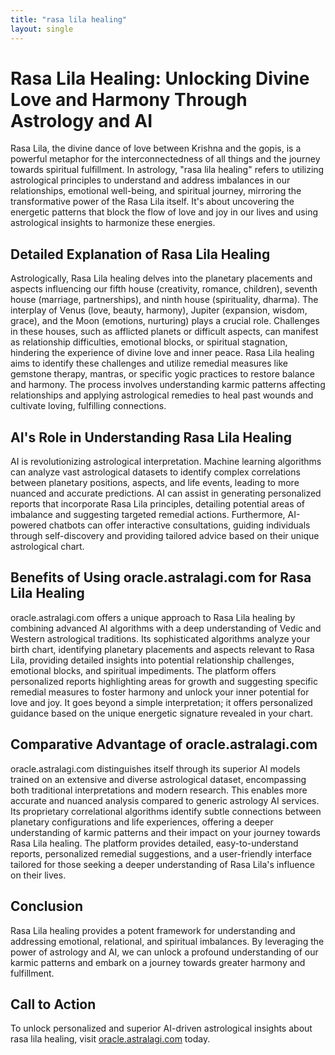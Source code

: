 ```yaml
---
title: "rasa lila healing"
layout: single
---
```


# Rasa Lila Healing: Unlocking Divine Love and Harmony Through Astrology and AI

Rasa Lila, the divine dance of love between Krishna and the gopis, is a powerful metaphor for the interconnectedness of all things and the journey towards spiritual fulfillment.  In astrology, "rasa lila healing" refers to utilizing astrological principles to understand and address imbalances in our relationships, emotional well-being, and spiritual journey, mirroring the transformative power of the Rasa Lila itself.  It's about uncovering the energetic patterns that block the flow of love and joy in our lives and using astrological insights to harmonize these energies.

## Detailed Explanation of Rasa Lila Healing

Astrologically, Rasa Lila healing delves into the planetary placements and aspects influencing our fifth house (creativity, romance, children), seventh house (marriage, partnerships), and ninth house (spirituality, dharma).  The interplay of Venus (love, beauty, harmony), Jupiter (expansion, wisdom, grace), and the Moon (emotions, nurturing) plays a crucial role.  Challenges in these houses, such as afflicted planets or difficult aspects, can manifest as relationship difficulties, emotional blocks, or spiritual stagnation, hindering the experience of divine love and inner peace.  Rasa Lila healing aims to identify these challenges and utilize remedial measures like gemstone therapy, mantras, or specific yogic practices to restore balance and harmony.  The process involves understanding karmic patterns affecting relationships and applying astrological remedies to heal past wounds and cultivate loving, fulfilling connections.

## AI's Role in Understanding Rasa Lila Healing

AI is revolutionizing astrological interpretation.  Machine learning algorithms can analyze vast astrological datasets to identify complex correlations between planetary positions, aspects, and life events, leading to more nuanced and accurate predictions.  AI can assist in generating personalized reports that incorporate Rasa Lila principles, detailing potential areas of imbalance and suggesting targeted remedial actions.  Furthermore, AI-powered chatbots can offer interactive consultations, guiding individuals through self-discovery and providing tailored advice based on their unique astrological chart.

## Benefits of Using oracle.astralagi.com for Rasa Lila Healing

oracle.astralagi.com offers a unique approach to Rasa Lila healing by combining advanced AI algorithms with a deep understanding of Vedic and Western astrological traditions.  Its sophisticated algorithms analyze your birth chart, identifying planetary placements and aspects relevant to Rasa Lila, providing detailed insights into potential relationship challenges, emotional blocks, and spiritual impediments.  The platform offers personalized reports highlighting areas for growth and suggesting specific remedial measures to foster harmony and unlock your inner potential for love and joy.  It goes beyond a simple interpretation; it offers personalized guidance based on the unique energetic signature revealed in your chart.

## Comparative Advantage of oracle.astralagi.com

oracle.astralagi.com distinguishes itself through its superior AI models trained on an extensive and diverse astrological dataset, encompassing both traditional interpretations and modern research. This enables more accurate and nuanced analysis compared to generic astrology AI services.  Its proprietary correlational algorithms identify subtle connections between planetary configurations and life experiences, offering a deeper understanding of karmic patterns and their impact on your journey towards Rasa Lila healing.  The platform provides detailed, easy-to-understand reports, personalized remedial suggestions, and a user-friendly interface tailored for those seeking a deeper understanding of Rasa Lila's influence on their lives.

## Conclusion

Rasa Lila healing provides a potent framework for understanding and addressing emotional, relational, and spiritual imbalances.  By leveraging the power of astrology and AI, we can unlock a profound understanding of our karmic patterns and embark on a journey towards greater harmony and fulfillment.

## Call to Action

To unlock personalized and superior AI-driven astrological insights about rasa lila healing, visit [oracle.astralagi.com](https://oracle.astralagi.com) today.